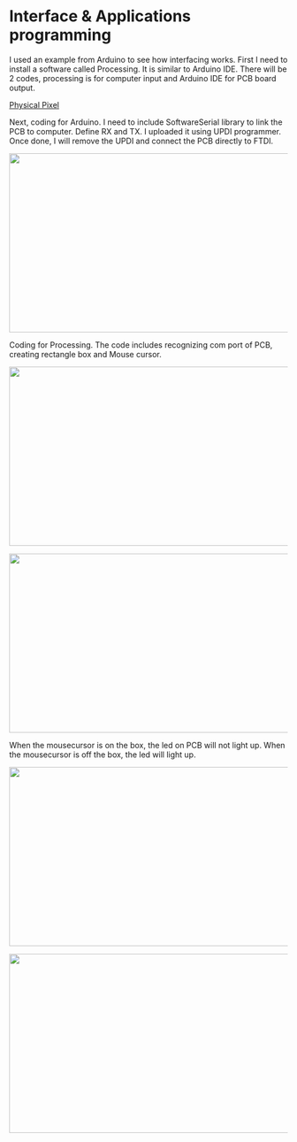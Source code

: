 # Interface & Applications programming

I used an example from Arduino to see how interfacing works. First I need to install a software called Processing. It is similar to Arduino IDE. There will be 2 codes, processing is for computer input and Arduino IDE for PCB board output.

[Physical Pixel](https://www.arduino.cc/en/Tutorial/BuiltInExamples/PhysicalPixel)

Next, coding for Arduino. I need to include SoftwareSerial library to link the PCB to computer. Define RX and TX. I uploaded it using UPDI programmer. Once done, I will remove the UPDI and connect the PCB directly to FTDI.

  <a href="/EP1001/Images/iap/Screenshot (204).png"><img src="/EP1001/Images/iap/Screenshot (204).png" style="width:576px;height:324px;"></a>

Coding for Processing. The code includes recognizing com port of PCB, creating rectangle box and Mouse cursor.

<a href="/EP1001/Images/iap/Screenshot (202).png"><img src="/EP1001/Images/iap/Screenshot (202).png" style="width:576px;height:324px;"></a>

<a href="/EP1001/Images/iap/Screenshot (203).png"><img src="/EP1001/Images/iap/Screenshot (203).png" style="width:576px;height:324px;"></a>

When the mousecursor is on the box, the led on PCB will not light up. When the mousecursor is off the box, the led will light up.

<a href="/EP1001/Images/iap/IMG_20210823_074607.jpg"><img src="/EP1001/Images/iap/IMG_20210823_074607.jpg" style="width:576px;height:324px;"></a>

<a href="/EP1001/Images/iap/IMG_20210823_074553.jpg"><img src="/EP1001/Images/iap/IMG_20210823_074553.jpg" style="width:576px;height:324px;"></a>
